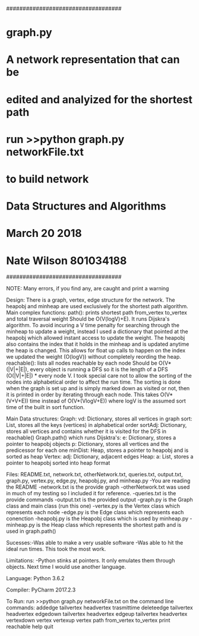 ﻿###################################
# graph.py
#
# A network representation that can be
# edited and analyized for the shortest path
#
# run >>python graph.py networkFile.txt
# to build network
#
# Data Structures and Algorithms
# March 20 2018
# Nate Wilson 801034188
###################################

NOTE: Many errors, if you find any, are caught and print a warning

Design: There is a graph, vertex, edge structure for the network. The heapobj and minheap are used exclusively for the shortest path algorithm.
 Main complex functions:
	path(): prints shortest path from_vertex to_vertex and total traversal weight
	 Should be O(V(logV)+E). It runs Dijskra's algorithm.
	 To avoid incuring a V time penalty for searching through the minheap
	 to update a weight, instead I used a dictionary that pointed at the heapobj which allowed instant
	 access to update the weight. The heapobj also contains the index that it holds in the minheap and
	 is updated anytime the heap is changed. This allows for float up calls to happen on the index we
	 updated the weight (O(logV)) without completely reording the heap.
	reachable(): lists all nodes reachable by each node
	 Should be O(V*(|V|+|E|), every object is running a DFS so it is the length of a DFS (O(|V|+|E|) * 
	 every node V. I took special care not to allow the sorting of the nodes into alphabetical order to 
	 affect the run time. The sorting is done when the graph is set up and is simply marked down as visited 
   	 or not, then it is printed in order by iterating through each node. This takes O(V*(V+V+E)) time 
   	 instead of  O(V*(VlogV+E)) where logV is the assumed sort time of the built in sort function.


Main Data structures:
 Graph:
	vd: Dictionary, stores all vertices in graph
	sort: List, stores all the keys (vertices) in alphabetical order
	sortAdj: Dictionary, stores all vertices and contains whether it is visited for the DFS in reachable()
 Graph.path() which runs Dijsktra's:
	e: Dictionary, stores a pointer to heapobj objects
	p: Dictionary, stores all vertices and the predicessor for each one
	minDist: Heap, stores a pointer to heapobj and is sorted as heap
 Vertex:
	adj: Dictionary, adjacent edges
 Heap:
	a: List, stores a pointer to heapobj sorted into heap format

Files: README.txt, network.txt, otherNetwork.txt, queries.txt, output.txt, graph.py, vertex.py, edge.py, heapobj.py, and minheap.py
-You are reading the README
-network.txt is the provide graph
-otherNetwork.txt was used in much of my testing so I included it for reference.
-queries.txt is the provide commands
-output.txt is the provided output
-graph.py is the Graph class and main class (run this one)
-vertex.py is the Vertex class which represents each node
-edge.py is the Edge class which represents each conenction
-heapobj.py is the Heapobj class which is used by minheap.py
-minheap.py is the Heap class which represents the shortest path and is used in graph.path()

Sucesses:-Was able to make a very usable software
-Was able to hit the ideal run times. This took the most work.

Limitations: -Python stinks at pointers. It only emulates them through objects. Next time I would use another language.

Language: Python 3.6.2

Compiler: PyCharm 2017.2.3 

To Run: run >>python graph.py networkFile.txt on the command line
	commands:
	addedge tailvertex headvertex trasmittime
	deleteedge tailvertex headvertex
	edgedown tailvertex headvertex
	edgeup tailvertex headvertex
	vertexdown vertex
	vertexup vertex
	path from_vertex to_vertex
	print
	reachable
	help
	quit